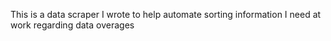 This is a data scraper I wrote to help automate sorting information I need at work regarding data overages